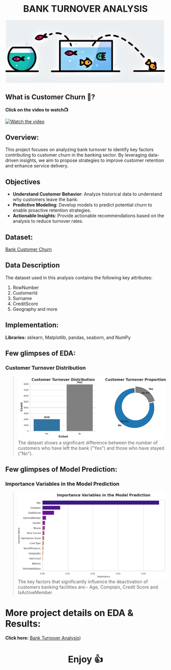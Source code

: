 # <div align="center">BANK TURNOVER ANALYSIS</div>
![Intro](https://github.com/Pradnya1208/Telecom-Customer-Churn-prediction/blob/main/output/customer%20churn.jpeg?raw=true)

## What is Customer Churn 🤔?
**Click on the video to watch📺**

[![Watch the video](https://img.youtube.com/vi/InOB1wXEkC8/0.jpg)](https://www.youtube.com/watch?v=InOB1wXEkC8)

## Overview:

This project focuses on analyzing bank turnover to identify key factors contributing to customer churn in the banking sector. By leveraging data-driven insights, we aim to propose strategies to improve customer retention and enhance service delivery.

## Objectives

- **Understand Customer Behavior**: Analyze historical data to understand why customers leave the bank.
- **Predictive Modeling**: Develop models to predict potential churn to enable proactive retention strategies.
- **Actionable Insights**: Provide actionable recommendations based on the analysis to reduce turnover rates.

## Dataset:
 [Bank Customer Churn](https://www.kaggle.com/datasets/radheshyamkollipara/bank-customer-churn/data)

## Data Description

The dataset used in this analysis contains the following key attributes:

1.   RowNumber
2.   CustomerId
3.   Surname
4.   CreditScore
5.   Geography and more

## Implementation:

**Libraries:** sklearn, Matplotlib, pandas, seaborn, and NumPy

## Few glimpses of EDA:
### Customer Turnover Distribution
>![Customer Turnover Distribution](images/Distribution.png)
>The dataset shows a significant difference between the number of customers who have left the bank ("Yes") and those who have stayed ("No").

## Few glimpses of Model Prediction:
### Importance Variables in the Model Prediction
>![Customer Turnover Distribution](images/Var.png)
>The key factors that significantly influence the deactivation of customers banking facilities are:- Age, Complain, Credit Score and IsActiveMember

# More project details on EDA & Results:
**Click here:**
[Bank Turnover Analysis](https://colab.research.google.com/drive/1T8MYyxysA7KzMLcFFeGgJyYvb5Yci3bA#scrollTo=lkCi_np54J5R))

# <div align="center">Enjoy 👍</div>
